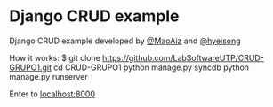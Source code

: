 Django CRUD example
===================

Django CRUD example developed by [@MaoAiz](https://github.com/MaoAiz) and [@hyeisong](https://github.com/hyeisong)


How it works:
  $ git clone https://github.com/LabSoftwareUTP/CRUD-GRUPO1.git
  cd CRUD-GRUPO1
  python manage.py syncdb
  python manage.py runserver
  
Enter to [localhost:8000](http://localhost:8000)
